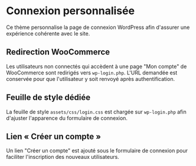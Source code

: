 # Connexion personnalisée

Ce thème personnalise la page de connexion WordPress afin d'assurer une expérience cohérente avec le site.

## Redirection WooCommerce

Les utilisateurs non connectés qui accèdent à une page "Mon compte" de WooCommerce sont redirigés vers `wp-login.php`. L'URL demandée est conservée pour que l'utilisateur y soit renvoyé après authentification.

## Feuille de style dédiée

La feuille de style `assets/css/login.css` est chargée sur `wp-login.php` afin d'ajuster l'apparence du formulaire de connexion.

## Lien « Créer un compte »

Un lien "Créer un compte" est ajouté sous le formulaire de connexion pour faciliter l'inscription des nouveaux utilisateurs.

